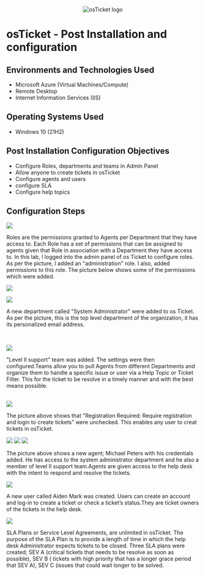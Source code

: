 <p align="center">
<img src="https://i.imgur.com/Clzj7Xs.png" alt="osTicket logo"/>
</p>

<h1>osTicket - Post Installation and configuration</h1>

<h2>Environments and Technologies Used</h2>

- Microsoft Azure (Virtual Machines/Compute)
- Remote Desktop
- Internet Information Services (IIS)

<h2>Operating Systems Used </h2>

- Windows 10</b> (21H2)

<h2>Post Installation Configuration Objectives</h2>

- Configure Roles, departments and teams in Admin Panel
- Allow anyone to create tickets in osTicket
- Configure agents and users
- configure SLA
- Configure help topics


<h2>Configuration Steps</h2>
<p>
<img src=https://i.imgur.com/A866phg.png/>

  
Roles are the permissions granted to Agents per Department that they have access to. Each Role has a set of permissions that can be assigned to agents given that Role in association with a Department they have access to. In this lab, I logged into the admin panel of os Ticket to configure roles. As per the picture, I added an "administration" role. I also, added permissions to this role. The picture below shows some of the permissions which were added.
  
  
  



<img src=https://i.imgur.com/EnMya60.png/>

<p>
<img src=https://i.imgur.com/AD17fNe.png/>
</p>
<p>
A new department called "System Administrator" were added to os Ticket. As per the picture, this is the top level department of the organization, it has its personalized email address.
</p>
<br />

<p>
<img src=https://i.imgur.com/87VHYvg.png/>
</p>
<p>
"Level II support" team was added. The settings were then configured.Teams allow you to pull Agents from different Departments and organize them to handle a specific issue or user via a Help Topic or Ticket Filter. This for the ticket to be resolve in a timely manner and with the best means possible.
</p>
<br />

<img src=https://i.imgur.com/M9rEHHZ.png/>

The picture above shows that "Registration Required: Require registration and login to create tickets" were unchecked. This enables any user to creat tickets in osTicket.

<img src=https://i.imgur.com/GTr1jnk.png/> 
<img src=https://i.imgur.com/w9r8OCi.png/>
<img src=https://i.imgur.com/Xsa1RsA.png/>

The picture above shows a new agent; Michael Peters with his credentials added. He has access to the system administrator department and he also a member of level II support team.Agents are given access to the help desk with the intent to respond and resolve the tickets.


<img src=https://i.imgur.com/X3J4bph.png/>

A new user called Aiden Mark was created. Users can create an account and log-in to create a ticket or check a ticket’s status.They are ticket owners of the tickets in the help desk.


<img src=https://i.imgur.com/Nqv3Spp.png/>

SLA Plans or Service Level Agreements, are unlimited in osTicket. The purpose of the SLA Plan is to provide a length of time in which the help desk Administrator expects tickets to be closed. Three SLA plans were created; SEV A (critical tickets that needs to be resolve as soon as possible), SEV B ( tickets with high priority that has a longer grace period that SEV A), SEV C (issues that could wait longer to be solved.
